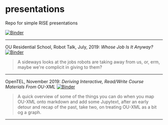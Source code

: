 # presentations
Repo for simple RISE presentations

[![Binder](https://mybinder.org/badge_logo.svg)](https://mybinder.org/v2/gh/psychemedia/presentations/master)

---

OU Residential School, Robot Talk, July, 2019: *Whose Job Is It Anyway?* [![Binder](https://mybinder.org/badge_logo.svg)](https://mybinder.org/v2/gh/psychemedia/presentations/master?filepath=OU%20ResSchool%20-%20RobotJobs%2FOU%20Robot%20Talk%20-%20Whose%20Job%20Anyway%3F.md)

> A sideways looks at the jobs robots are taking away from us, or, erm, maybe we're complicit in giving to them?

---

OpenTEL, November 2019: *Deriving Interactive, Read/Write Course Materials From OU-XML* [![Binder](https://mybinder.org/badge_logo.svg)](https://mybinder.org/v2/gh/psychemedia/presentations/master?filepath=openTEL_11_19%2Fopentel_nov_19.md)

> A quick overview of some of the things you can do when you map OU-XML onto markdown and add some Jupytext, after an early detour and recap of the past, take two, on treating OU-XML as a bit og a graph.

---
